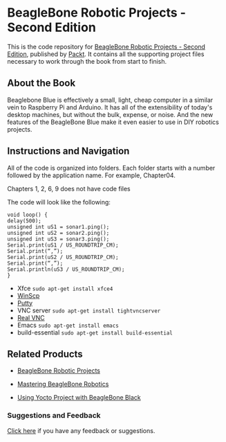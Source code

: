 # BeagleBone Robotic Projects - Second Edition
This is the code repository for [BeagleBone Robotic Projects - Second Edition](https://www.packtpub.com/hardware-and-creative/beaglebone-robotic-projects-second-edition?utm_source=github&utm_medium=repository&utm_campaign=9781788293136), published by [Packt](https://www.packtpub.com/?utm_source=github). It contains all the supporting project files necessary to work through the book from start to finish.
## About the Book
Beaglebone Blue is effectively a small, light, cheap computer in a similar vein to Raspberry Pi and Arduino. It has all of the extensibility of today's desktop machines, but without the bulk, expense, or noise. And the new features of the BeagleBone Blue make it even easier to use in DIY robotics projects.


## Instructions and Navigation
All of the code is organized into folders. Each folder starts with a number followed by the application name. For example, Chapter04.

Chapters 1, 2, 6, 9  does not  have code files

The code will look like the following:
```
void loop() {
delay(500);
unsigned int uS1 = sonar1.ping();
unsigned int uS2 = sonar2.ping();
unsigned int uS3 = sonar3.ping();
Serial.print(uS1 / US_ROUNDTRIP_CM);
Serial.print(“,”);
Serial.print(uS2 / US_ROUNDTRIP_CM);
Serial.print(“,”);
Serial.println(uS3 / US_ROUNDTRIP_CM);
}
```


* Xfce  ```sudo apt-get install xfce4```
* [WinScp](https://winscp.net/eng/index.php)
* [Putty](http://www.putty.org/)
* VNC server ```sudo apt-get install tightvncserver ```
* [Real VNC](https://www.realvnc.com/)
* Emacs ```sudo apt-get install emacs```
* build-essential ```sudo apt-get install build-essential```

## Related Products
* [BeagleBone Robotic Projects](https://www.packtpub.com/hardware-and-creative/beaglebone-robotic-projects?utm_source=github&utm_medium=repository&utm_campaign=9781783559329)

* [Mastering BeagleBone Robotics](https://www.packtpub.com/hardware-and-creative/mastering-beaglebone-robotics?utm_source=github&utm_medium=repository&utm_campaign=9781783988907)

* [Using Yocto Project with BeagleBone Black](https://www.packtpub.com/hardware-and-creative/yocto-beaglebone?utm_source=github&utm_medium=repository&utm_campaign=9781785289736)

### Suggestions and Feedback
[Click here](https://docs.google.com/forms/d/e/1FAIpQLSe5qwunkGf6PUvzPirPDtuy1Du5Rlzew23UBp2S-P3wB-GcwQ/viewform) if you have any feedback or suggestions.
